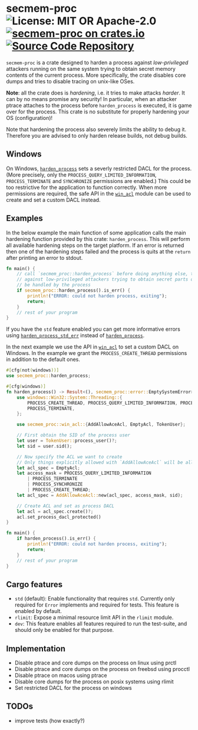 # secmem-proc ![License: MIT OR Apache-2.0](https://img.shields.io/badge/license-MIT%20OR%20Apache--2.0-blue) [![secmem-proc on crates.io](https://img.shields.io/crates/v/secmem-proc)](https://crates.io/crates/secmem-proc) [![Source Code Repository](https://img.shields.io/badge/Code-On%20GitHub-blue?logo=GitHub)](https://github.com/niluxv/secmem-proc)

`secmem-proc` is a crate designed to harden a process against *low-privileged* attackers running on the same system trying to obtain secret memory contents of the current process. More specifically, the crate disables core dumps and tries to disable tracing on unix-like OSes.

**Note**: all the crate does is *hardening*, i.e. it tries to make attacks *harder*. It can by no means promise any security! In particular, when an attacker ptrace attaches to the process before `harden_process` is executed, it is game over for the process. This crate is no substitute for properly hardening your OS (configuration)!

Note that hardening the process also severely limits the ability to debug it. Therefore you are advised to only harden release builds, not debug builds.


## Windows

On Windows, [`harden_process`][__link0] sets a severly restricted DACL for the process. (More precisely, only the `PROCESS_QUERY_LIMITED_INFORMATION`, `PROCESS_TERMINATE` and `SYNCHRONIZE` permissions are enabled.) This could be too restrictive for the application to function correctly. When more permissions are required, the safe API in the [`win_acl`][__link1] module can be used to create and set a custom DACL instead.


## Examples

In the below example the main function of some application calls the main hardening function provided by this crate: `harden_process`. This will perform all available hardening steps on the target platform. If an error is returned then one of the hardening steps failed and the process is quits at the `return` after printing an error to stdout.


```rust
fn main() {
    // call `secmem_proc::harden_process` before doing anything else, to harden the process
    // against low-privileged attackers trying to obtain secret parts of memory which will
    // be handled by the process
    if secmem_proc::harden_process().is_err() {
        println!("ERROR: could not harden process, exiting");
        return;
    }
    // rest of your program
}
```

If you have the `std` feature enabled you can get more informative errors using [`harden_process_std_err`][__link2] instead of [`harden_process`][__link3].

In the next example we use the API in [`win_acl`][__link4] to set a custom DACL on Windows. In the example we grant the `PROCESS_CREATE_THREAD` permissions in addition to the default ones.


```rust
#[cfg(not(windows))]
use secmem_proc::harden_process;

#[cfg(windows)]
fn harden_process() -> Result<(), secmem_proc::error::EmptySystemError> {
    use windows::Win32::System::Threading::{
        PROCESS_CREATE_THREAD, PROCESS_QUERY_LIMITED_INFORMATION, PROCESS_SYNCHRONIZE,
        PROCESS_TERMINATE,
    };

    use secmem_proc::win_acl::{AddAllowAceAcl, EmptyAcl, TokenUser};

    // First obtain the SID of the process user
    let user = TokenUser::process_user()?;
    let sid = user.sid();

    // Now specify the ACL we want to create
    // Only things explicitly allowed with `AddAllowAceAcl` will be allowed; noting else
    let acl_spec = EmptyAcl;
    let access_mask = PROCESS_QUERY_LIMITED_INFORMATION
        | PROCESS_TERMINATE
        | PROCESS_SYNCHRONIZE
        | PROCESS_CREATE_THREAD;
    let acl_spec = AddAllowAceAcl::new(acl_spec, access_mask, sid);

    // Create ACL and set as process DACL
    let acl = acl_spec.create()?;
    acl.set_process_dacl_protected()
}

fn main() {
    if harden_process().is_err() {
        println!("ERROR: could not harden process, exiting");
        return;
    }
    // rest of your program
}
```


## Cargo features

 - `std` (default): Enable functionality that requires `std`. Currently only required for `Error` implements and required for tests. This feature is enabled by default.
 - `rlimit`: Expose a minimal resource limit API in the `rlimit` module.
 - `dev`: This feature enables all features required to run the test-suite, and should only be enabled for that purpose.


## Implementation

 - Disable ptrace and core dumps on the process on linux using prctl
 - Disable ptrace and core dumps on the process on freebsd using procctl
 - Disable ptrace on macos using ptrace
 - Disable core dumps for the process on posix systems using rlimit
 - Set restricted DACL for the process on windows


## TODOs

 - improve tests (how exactly?)


 [__cargo_doc2readme_dependencies_info]: ggGkYW0AYXSEG1xml6_F1TQjG2vbnLmziiP3GzgVz50YgVu4G490RSdCJM2nYXKEG0INHCJv8-HUG5-lZgNd46XDG3mILvaz9xHMG4oceCSt4aZvYWSBg2tzZWNtZW0tcHJvY2UwLjIuMGtzZWNtZW1fcHJvYw
 [__link0]: https://docs.rs/secmem-proc/0.2.0/secmem_proc/?search=secmem_proc::harden::harden_process
 [__link1]: https://docs.rs/secmem-proc/0.2.0/secmem_proc/?search=secmem_proc::win_acl
 [__link2]: https://docs.rs/secmem-proc/0.2.0/secmem_proc/?search=secmem_proc::harden::harden_process_std_err
 [__link3]: https://docs.rs/secmem-proc/0.2.0/secmem_proc/?search=secmem_proc::harden::harden_process
 [__link4]: https://docs.rs/secmem-proc/0.2.0/secmem_proc/?search=secmem_proc::win_acl


